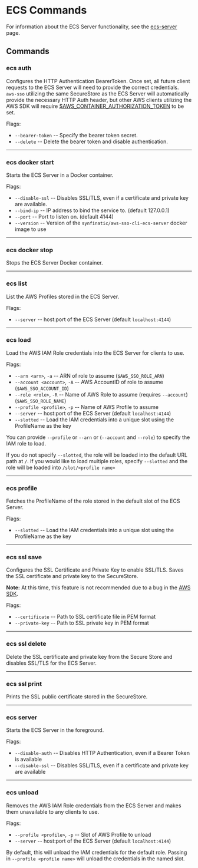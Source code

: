 # ECS Commands

For information about the ECS Server functionality, see the [ecs-server](ecs-server.md) page.

## Commands

### ecs auth

Configures the HTTP Authentication BearerToken.  Once set, all future client
requests to the ECS Server will need to provide the correct credentials.  
`aws-sso` utilizing the same SecureStore as the ECS Server will automatically
provide the necessary HTTP Auth header, but other AWS clients utilizing the
AWS SDK will require [$AWS_CONTAINER_AUTHORIZATION_TOKEN](
https://docs.aws.amazon.com/sdkref/latest/guide/feature-container-credentials.html) to be set.

Flags:

 * `--bearer-token` -- Specify the bearer token secret.
 * `--delete` -- Delete the bearer token and disable authentication.

---

### ecs docker start

Starts the ECS Server in a Docker container.

Flags:

  * `--disable-ssl` -- Disables SSL/TLS, even if a certificate and private key are available.
  * `--bind-ip` -- IP address to bind the service to.  (default 127.0.0.1)
  * `--port` -- Port to listen on.  (default 4144)
  * `--version` -- Version of the `synfinatic/aws-sso-cli-ecs-server` docker image to use

---

### ecs docker stop

Stops the ECS Server Docker container.

---

### ecs list

List the AWS Profiles stored in the ECS Server.

Flags:

 * `--server` -- host:port of the ECS Server (default `localhost:4144`)

---

### ecs load

Load the AWS IAM Role credentials into the ECS Server for clients to use.

Flags:

 * `--arn <arn>`, `-a` -- ARN of role to assume (`$AWS_SSO_ROLE_ARN`)
 * `--account <account>`, `-A` -- AWS AccountID of role to assume (`$AWS_SSO_ACCOUNT_ID`)
 * `--role <role>`, `-R` -- Name of AWS Role to assume (requires `--account`) (`$AWS_SSO_ROLE_NAME`)
 * `--profile <profile>`, `-p` -- Name of AWS Profile to assume
 * `--server` -- host:port of the ECS Server (default `localhost:4144`)
 * `--slotted` -- Load the IAM credentials into a unique slot using the ProfileName as the key

You can provide `--profile` or `--arn` or (`--account` and `--role`) to specify the IAM role to load.

If you do not specify `--slotted`, the role will be loaded into the default URL path at `/`.  If you
would like to load multiple roles, specify `--slotted` and the role will be loaded into `/slot/<profile name>`

---

### ecs profile

Fetches the ProfileName of the role stored in the default slot of the ECS Server.

Flags:

 * `--slotted` -- Load the IAM credentials into a unique slot using the ProfileName as the key

---

### ecs ssl save

 Configures the SSL Certificate and Private Key to enable SSL/TLS.  Saves the
 SSL certificate and private key to the SecureStore.

 **Note:** At this time, this feature is not recommended due to a bug
 in the [AWS SDK](https://github.com/boto/boto3/issues/4188).

 Flags:

  * `--certificate` -- Path to SSL certificate file in PEM format
  * `--private-key` -- Path to SSL private key in PEM format

---

### ecs ssl delete

Delete the SSL certificate and private key from the Secure Store and disables
SSL/TLS for the ECS Server.

---

### ecs ssl print

Prints the SSL public certificate stored in the SecureStore.

---

### ecs server

Starts the ECS Server in the foreground.

Flags:

 * `--disable-auth` -- Disables HTTP Authentication, even if a Bearer Token is available
 * `--disable-ssl` -- Disables SSL/TLS, even if a certificate and private key are available

---

### ecs unload

Removes the AWS IAM Role credentials from the ECS Server and makes them unavailable to any clients to use.

Flags:

 * `--profile <profile>`, `-p` -- Slot of AWS Profile to unload
 * `--server` -- host:port of the ECS Server (default `localhost:4144`)

By default, this will unload the IAM credentials for the default role.  Passing in
`--profile <profile name>` will unload the credentials in the named slot.